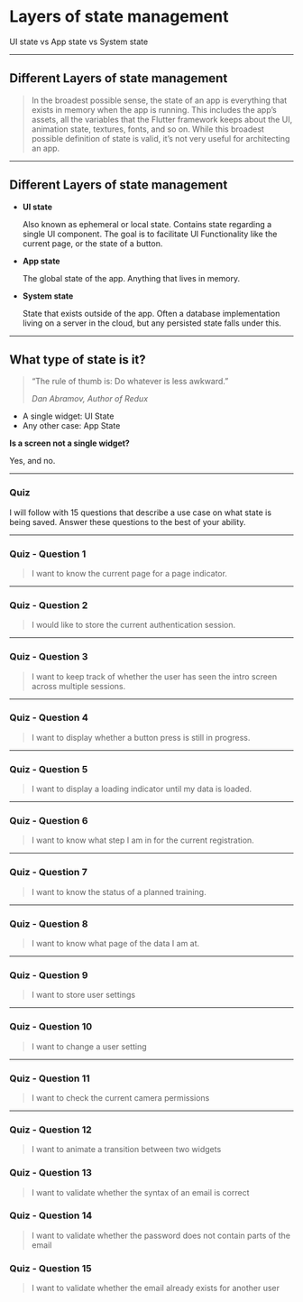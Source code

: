 # Layers of state management 
UI state vs App state vs System state

---
## Different Layers of state management

> In the broadest possible sense, the state of an app is everything that exists in memory when the app is running. This includes the app’s assets, all the variables that the Flutter framework keeps about the UI, animation state, textures, fonts, and so on. While this broadest possible definition of state is valid, it’s not very useful for architecting an app.

---
## Different Layers of state management

- **UI state**
  
  Also known as ephemeral or local state. Contains state regarding a single UI component. The goal is to facilitate UI Functionality like the current page, or the state of a button.

- **App state**
  
  The global state of the app. Anything that lives in memory. 

- **System state**

  State that exists outside of the app. Often a database implementation living on a server in the cloud, but any persisted state falls under this.


---
## What type of state is it?

> “The rule of thumb is: Do whatever is less awkward.”
> 
> _Dan Abramov, Author of Redux_

- A single widget: UI State
- Any other case: App State

**Is a screen not a single widget?**

Yes, and no.

---
### Quiz

I will follow with 15 questions that describe a use case on what state is being saved. Answer these questions to the best of your ability.

---
### Quiz - Question 1

> I want to know the current page for a page indicator.

---
### Quiz - Question 2

> I would like to store the current authentication session.

---
### Quiz - Question 3

> I want to keep track of whether the user has seen the intro screen across multiple sessions.

---
### Quiz - Question 4

> I want to display whether a button press is still in progress.

---
### Quiz - Question 5

> I want to display a loading indicator until my data is loaded.

---
### Quiz - Question 6

> I want to know what step I am in for the current registration.

---
### Quiz - Question 7

> I want to know the status of a planned training.

---
### Quiz - Question 8

> I want to know what page of the data I am at.

---
### Quiz - Question 9

> I want to store user settings

---
### Quiz - Question 10

> I want to change a user setting

---
### Quiz - Question 11

> I want to check the current camera permissions

---
### Quiz - Question 12

> I want to animate a transition between two widgets

### Quiz - Question 13

> I want to validate whether the syntax of an email is correct

### Quiz - Question 14

> I want to validate whether the password does not contain parts of the email

### Quiz - Question 15

> I want to validate whether the email already exists for another user